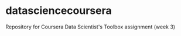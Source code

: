 datasciencecoursera
===================

Repository for Coursera Data Scientist's Toolbox assignment (week 3)
